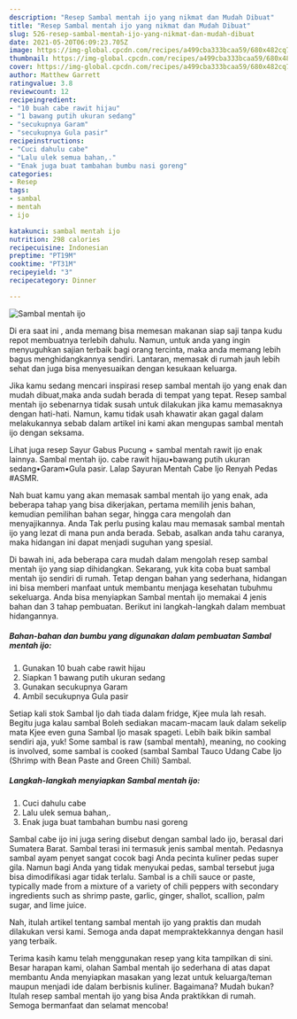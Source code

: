 ```yaml
---
description: "Resep Sambal mentah ijo yang nikmat dan Mudah Dibuat"
title: "Resep Sambal mentah ijo yang nikmat dan Mudah Dibuat"
slug: 526-resep-sambal-mentah-ijo-yang-nikmat-dan-mudah-dibuat
date: 2021-05-20T06:09:23.705Z
image: https://img-global.cpcdn.com/recipes/a499cba333bcaa59/680x482cq70/sambal-mentah-ijo-foto-resep-utama.jpg
thumbnail: https://img-global.cpcdn.com/recipes/a499cba333bcaa59/680x482cq70/sambal-mentah-ijo-foto-resep-utama.jpg
cover: https://img-global.cpcdn.com/recipes/a499cba333bcaa59/680x482cq70/sambal-mentah-ijo-foto-resep-utama.jpg
author: Matthew Garrett
ratingvalue: 3.8
reviewcount: 12
recipeingredient:
- "10 buah cabe rawit hijau"
- "1 bawang putih ukuran sedang"
- "secukupnya Garam"
- "secukupnya Gula pasir"
recipeinstructions:
- "Cuci dahulu cabe"
- "Lalu ulek semua bahan,."
- "Enak juga buat tambahan bumbu nasi goreng"
categories:
- Resep
tags:
- sambal
- mentah
- ijo

katakunci: sambal mentah ijo 
nutrition: 298 calories
recipecuisine: Indonesian
preptime: "PT19M"
cooktime: "PT31M"
recipeyield: "3"
recipecategory: Dinner

---
```



![Sambal mentah ijo](https://img-global.cpcdn.com/recipes/a499cba333bcaa59/680x482cq70/sambal-mentah-ijo-foto-resep-utama.jpg)

Di era  saat ini , anda memang bisa memesan makanan siap saji tanpa kudu repot membuatnya terlebih dahulu. Namun, untuk anda yang ingin menyuguhkan sajian terbaik bagi orang tercinta, maka anda memang lebih bagus menghidangkannya sendiri. Lantaran, memasak di rumah jauh lebih sehat dan juga bisa menyesuaikan dengan kesukaan keluarga.

Jika kamu sedang mencari inspirasi resep sambal mentah ijo yang enak dan mudah dibuat,maka anda sudah berada di tempat yang tepat. Resep sambal mentah ijo  sebenarnya tidak susah untuk dilakukan jika kamu memasaknya dengan hati-hati. Namun, kamu tidak usah khawatir akan gagal dalam melakukannya 
sebab dalam artikel ini kami akan mengupas sambal mentah ijo dengan seksama.  

Lihat juga resep Sayur Gabus Pucung + sambal mentah rawit ijo enak lainnya. Sambal mentah ijo. cabe rawit hijau•bawang putih ukuran sedang•Garam•Gula pasir. Lalap Sayuran Mentah Cabe Ijo Renyah Pedas #ASMR.

Nah buat kamu yang akan memasak sambal mentah ijo yang enak, ada beberapa tahap yang bisa dikerjakan, pertama memilih jenis bahan, kemudian pemilihan bahan segar, hingga cara mengolah dan menyajikannya. Anda Tak perlu pusing kalau mau memasak sambal mentah ijo yang lezat di mana pun anda berada. Sebab, asalkan anda  tahu caranya, maka hidangan ini dapat menjadi suguhan yang spesial.

Di bawah ini, ada beberapa cara mudah dalam mengolah resep sambal mentah ijo yang siap dihidangkan. Sekarang, yuk kita coba buat sambal mentah ijo sendiri di rumah. Tetap dengan bahan yang sederhana, hidangan ini bisa memberi manfaat untuk membantu menjaga kesehatan tubuhmu sekeluarga. Anda bisa menyiapkan Sambal mentah ijo memakai 4 jenis bahan dan 3 tahap pembuatan. Berikut ini langkah-langkah dalam membuat hidangannya.

<!--inarticleads1-->

##### Bahan-bahan dan bumbu yang digunakan dalam pembuatan Sambal mentah ijo:

1. Gunakan 10 buah cabe rawit hijau
1. Siapkan 1 bawang putih ukuran sedang
1. Gunakan secukupnya Garam
1. Ambil secukupnya Gula pasir


Setiap kali stok Sambal Ijo dah tiada dalam fridge, Kjee mula lah resah. Begitu juga kalau sambal Boleh sediakan macam-macam lauk dalam sekelip mata Kjee even guna Sambal Ijo masak spageti. Lebih baik bikin sambal sendiri aja, yuk! Some sambal is raw (sambal mentah), meaning, no cooking is involved, some sambal is cooked (sambal Sambal Tauco Udang Cabe Ijo (Shrimp with Bean Paste and Green Chili) Sambal. 

<!--inarticleads2-->

##### Langkah-langkah menyiapkan Sambal mentah ijo:

1. Cuci dahulu cabe
1. Lalu ulek semua bahan,.
1. Enak juga buat tambahan bumbu nasi goreng


Sambal cabe ijo ini juga sering disebut dengan sambal lado ijo, berasal dari Sumatera Barat. Sambal terasi ini termasuk jenis sambal mentah. Pedasnya sambal ayam penyet sangat cocok bagi Anda pecinta kuliner pedas super gila. Namun bagi Anda yang tidak menyukai pedas, sambal tersebut juga bisa dimodifikasi agar tidak terlalu. Sambal is a chili sauce or paste, typically made from a mixture of a variety of chili peppers with secondary ingredients such as shrimp paste, garlic, ginger, shallot, scallion, palm sugar, and lime juice. 

Nah, itulah artikel tentang  sambal mentah ijo  yang praktis dan mudah dilakukan versi kami. Semoga anda dapat mempraktekkannya dengan hasil yang terbaik. 

Terima kasih kamu telah menggunakan resep yang kita tampilkan di sini. Besar harapan kami, olahan  Sambal mentah ijo sederhana di atas dapat membantu Anda menyiapkan masakan yang lezat untuk keluarga/teman maupun menjadi ide dalam berbisnis kuliner. Bagaimana? Mudah bukan? Itulah resep sambal mentah ijo yang bisa Anda praktikkan di rumah. Semoga bermanfaat dan selamat mencoba!

